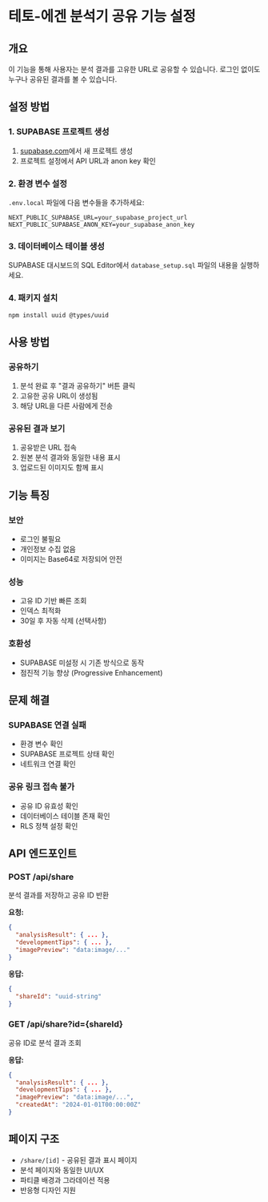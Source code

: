 # 테토-에겐 분석기 공유 기능 설정

## 개요
이 기능을 통해 사용자는 분석 결과를 고유한 URL로 공유할 수 있습니다. 로그인 없이도 누구나 공유된 결과를 볼 수 있습니다.

## 설정 방법

### 1. SUPABASE 프로젝트 생성
1. [supabase.com](https://supabase.com)에서 새 프로젝트 생성
2. 프로젝트 설정에서 API URL과 anon key 확인

### 2. 환경 변수 설정
`.env.local` 파일에 다음 변수들을 추가하세요:

```env
NEXT_PUBLIC_SUPABASE_URL=your_supabase_project_url
NEXT_PUBLIC_SUPABASE_ANON_KEY=your_supabase_anon_key
```

### 3. 데이터베이스 테이블 생성
SUPABASE 대시보드의 SQL Editor에서 `database_setup.sql` 파일의 내용을 실행하세요.

### 4. 패키지 설치
```bash
npm install uuid @types/uuid
```

## 사용 방법

### 공유하기
1. 분석 완료 후 "결과 공유하기" 버튼 클릭
2. 고유한 공유 URL이 생성됨
3. 해당 URL을 다른 사람에게 전송

### 공유된 결과 보기
1. 공유받은 URL 접속
2. 원본 분석 결과와 동일한 내용 표시
3. 업로드된 이미지도 함께 표시

## 기능 특징

### 보안
- 로그인 불필요
- 개인정보 수집 없음
- 이미지는 Base64로 저장되어 안전

### 성능
- 고유 ID 기반 빠른 조회
- 인덱스 최적화
- 30일 후 자동 삭제 (선택사항)

### 호환성
- SUPABASE 미설정 시 기존 방식으로 동작
- 점진적 기능 향상 (Progressive Enhancement)

## 문제 해결

### SUPABASE 연결 실패
- 환경 변수 확인
- SUPABASE 프로젝트 상태 확인
- 네트워크 연결 확인

### 공유 링크 접속 불가
- 공유 ID 유효성 확인
- 데이터베이스 테이블 존재 확인
- RLS 정책 설정 확인

## API 엔드포인트

### POST /api/share
분석 결과를 저장하고 공유 ID 반환

**요청:**
```json
{
  "analysisResult": { ... },
  "developmentTips": { ... },
  "imagePreview": "data:image/..."
}
```

**응답:**
```json
{
  "shareId": "uuid-string"
}
```

### GET /api/share?id={shareId}
공유 ID로 분석 결과 조회

**응답:**
```json
{
  "analysisResult": { ... },
  "developmentTips": { ... },
  "imagePreview": "data:image/...",
  "createdAt": "2024-01-01T00:00:00Z"
}
```

## 페이지 구조

- `/share/[id]` - 공유된 결과 표시 페이지
- 분석 페이지와 동일한 UI/UX
- 파티클 배경과 그라데이션 적용
- 반응형 디자인 지원 